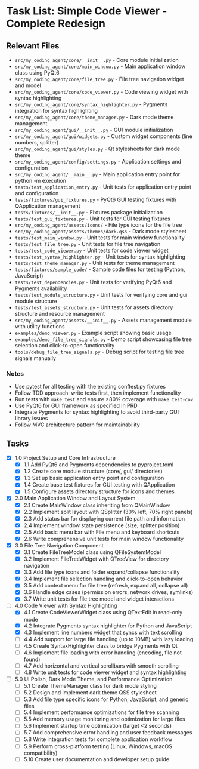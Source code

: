 # Task List: Simple Code Viewer - Complete Redesign

## Relevant Files

- `src/my_coding_agent/core/__init__.py` - Core module initialization
- `src/my_coding_agent/core/main_window.py` - Main application window class using PyQt6
- `src/my_coding_agent/core/file_tree.py` - File tree navigation widget and model
- `src/my_coding_agent/core/code_viewer.py` - Code viewing widget with syntax highlighting
- `src/my_coding_agent/core/syntax_highlighter.py` - Pygments integration for syntax highlighting
- `src/my_coding_agent/core/theme_manager.py` - Dark mode theme management
- `src/my_coding_agent/gui/__init__.py` - GUI module initialization
- `src/my_coding_agent/gui/widgets.py` - Custom widget components (line numbers, splitter)
- `src/my_coding_agent/gui/styles.py` - Qt stylesheets for dark mode theme
- `src/my_coding_agent/config/settings.py` - Application settings and configuration
- `src/my_coding_agent/__main__.py` - Main application entry point for python -m execution
- `tests/test_application_entry.py` - Unit tests for application entry point and configuration
- `tests/fixtures/gui_fixtures.py` - PyQt6 GUI testing fixtures with QApplication management
- `tests/fixtures/__init__.py` - Fixtures package initialization
- `tests/test_gui_fixtures.py` - Unit tests for GUI testing fixtures
- `src/my_coding_agent/assets/icons/` - File type icons for the file tree
- `src/my_coding_agent/assets/themes/dark.qss` - Dark mode stylesheet
- `tests/test_main_window.py` - Unit tests for main window functionality
- `tests/test_file_tree.py` - Unit tests for file tree navigation
- `tests/test_code_viewer.py` - Unit tests for code viewer widget
- `tests/test_syntax_highlighter.py` - Unit tests for syntax highlighting
- `tests/test_theme_manager.py` - Unit tests for theme management
- `tests/fixtures/sample_code/` - Sample code files for testing (Python, JavaScript)
- `tests/test_dependencies.py` - Unit tests for verifying PyQt6 and Pygments availability
- `tests/test_module_structure.py` - Unit tests for verifying core and gui module structure
- `tests/test_assets_structure.py` - Unit tests for assets directory structure and resource management
- `src/my_coding_agent/assets/__init__.py` - Assets management module with utility functions
- `examples/demo_viewer.py` - Example script showing basic usage
- `examples/demo_file_tree_signals.py` - Demo script showcasing file tree selection and click-to-open functionality
- `tools/debug_file_tree_signals.py` - Debug script for testing file tree signals manually

### Notes

- Use pytest for all testing with the existing conftest.py fixtures
- Follow TDD approach: write tests first, then implement functionality
- Run tests with `make test` and ensure >80% coverage with `make test-cov`
- Use PyQt6 for GUI framework as specified in PRD
- Integrate Pygments for syntax highlighting to avoid third-party GUI library issues
- Follow MVC architecture pattern for maintainability

## Tasks

- [x] 1.0 Project Setup and Core Infrastructure
  - [x] 1.1 Add PyQt6 and Pygments dependencies to pyproject.toml
  - [x] 1.2 Create core module structure (core/, gui/ directories)
  - [x] 1.3 Set up basic application entry point and configuration
  - [x] 1.4 Create base test fixtures for GUI testing with QApplication
  - [x] 1.5 Configure assets directory structure for icons and themes

- [x] 2.0 Main Application Window and Layout System
  - [x] 2.1 Create MainWindow class inheriting from QMainWindow
  - [x] 2.2 Implement split layout with QSplitter (30% left, 70% right panels)
  - [x] 2.3 Add status bar for displaying current file path and information
  - [x] 2.4 Implement window state persistence (size, splitter position)
  - [x] 2.5 Add basic menu bar with File menu and keyboard shortcuts
  - [x] 2.6 Write comprehensive unit tests for main window functionality

- [x] 3.0 File Tree Navigation Component
  - [x] 3.1 Create FileTreeModel class using QFileSystemModel
  - [x] 3.2 Implement FileTreeWidget with QTreeView for directory navigation
  - [x] 3.3 Add file type icons and folder expand/collapse functionality
  - [x] 3.4 Implement file selection handling and click-to-open behavior
  - [x] 3.5 Add context menu for file tree (refresh, expand all, collapse all)
  - [x] 3.6 Handle edge cases (permission errors, network drives, symlinks)
  - [x] 3.7 Write unit tests for file tree model and widget interactions

- [ ] 4.0 Code Viewer with Syntax Highlighting
  - [x] 4.1 Create CodeViewerWidget class using QTextEdit in read-only mode
  - [x] 4.2 Integrate Pygments syntax highlighter for Python and JavaScript
  - [x] 4.3 Implement line numbers widget that syncs with text scrolling
  - [ ] 4.4 Add support for large file handling (up to 10MB) with lazy loading
  - [ ] 4.5 Create SyntaxHighlighter class to bridge Pygments with Qt
  - [ ] 4.6 Implement file loading with error handling (encoding, file not found)
  - [ ] 4.7 Add horizontal and vertical scrollbars with smooth scrolling
  - [ ] 4.8 Write unit tests for code viewer widget and syntax highlighting

- [ ] 5.0 UI Polish, Dark Mode Theme, and Performance Optimization
  - [ ] 5.1 Create ThemeManager class for dark mode styling
  - [ ] 5.2 Design and implement dark theme QSS stylesheet
  - [ ] 5.3 Add file type specific icons for Python, JavaScript, and generic files
  - [ ] 5.4 Implement performance optimizations for file tree scanning
  - [ ] 5.5 Add memory usage monitoring and optimization for large files
  - [ ] 5.6 Implement startup time optimization (target <2 seconds)
  - [ ] 5.7 Add comprehensive error handling and user feedback messages
  - [ ] 5.8 Write integration tests for complete application workflow
  - [ ] 5.9 Perform cross-platform testing (Linux, Windows, macOS compatibility)
  - [ ] 5.10 Create user documentation and developer setup guide
